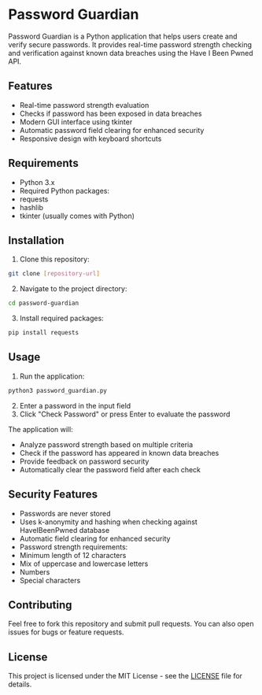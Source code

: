 # Password Guardian

Password Guardian is a Python application that helps users create and verify secure passwords. It provides real-time password strength checking and verification against known data breaches using the Have I Been Pwned API.

## Features

- Real-time password strength evaluation
- Checks if password has been exposed in data breaches
- Modern GUI interface using tkinter
- Automatic password field clearing for enhanced security
- Responsive design with keyboard shortcuts

## Requirements

- Python 3.x
- Required Python packages:
- requests
- hashlib
- tkinter (usually comes with Python)

## Installation

1. Clone this repository:
```bash
git clone [repository-url]
```

2. Navigate to the project directory:
```bash
cd password-guardian
```

3. Install required packages:
```bash
pip install requests
```

## Usage

1. Run the application:
```bash
python3 password_guardian.py
```

2. Enter a password in the input field
3. Click "Check Password" or press Enter to evaluate the password

The application will:
- Analyze password strength based on multiple criteria
- Check if the password has appeared in known data breaches
- Provide feedback on password security
- Automatically clear the password field after each check

## Security Features

- Passwords are never stored
- Uses k-anonymity and hashing when checking against HaveIBeenPwned database
- Automatic field clearing for enhanced security
- Password strength requirements:
- Minimum length of 12 characters
- Mix of uppercase and lowercase letters
- Numbers
- Special characters

## Contributing

Feel free to fork this repository and submit pull requests. You can also open issues for bugs or feature requests.

## License

This project is licensed under the MIT License - see the [LICENSE](LICENSE) file for details.

